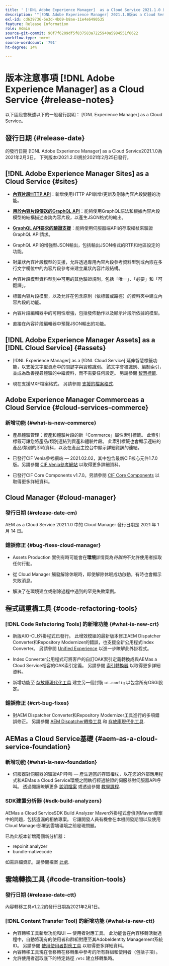 ```yaml
---
title: ' [!DNL Adobe Experience Manager]  as a Cloud Service 2021.1.0 版發行說明。'
description: '"[!DNL Adobe Experience Manager] 2021.1.0版as a Cloud Service發行說明。」'
exl-id: cd639736-6e3d-4b69-b8ae-11e4e6490535
feature: Release Information
role: Admin
source-git-commit: 90f7f6209df5f837583a7225940a5984551f6622
workflow-type: tm+mt
source-wordcount: '791'
ht-degree: 14%

---
```



# 版本注意事項 [!DNL Adobe Experience Manager] as a Cloud Service {#release-notes}

以下區段會概述以下的一般發行說明： [!DNL Experience Manager] as a Cloud Service。

## 發行日期 {#release-date}

的發行日期 [!DNL Adobe Experience Manager] as a Cloud Service2021.1.0為2021年2月3日。
下列版本(2021.2.0)將於2021年2月25日發行。

## [!DNL Adobe Experience Manager Sites] as a Cloud Service {#sites}

* **[內容片段HTTP API](/help/assets/content-fragments/assets-api-content-fragments.md)**：新增使用HTTP API新增/更新及刪除內容片段變體的功能。

* **[用於內容片段傳送的GraphQL API](/help/headless/graphql-api/content-fragments.md)**：能夠使用GraphQL語法和根據內容片段模型的結構描述查詢內容片段，以產生JSON格式的輸出。

* **[GraphQL API要求的驗證支援](/help/headless/security/authentication.md)**：能夠使用伺服器端API的存取權杖來驗證GraphQL API請求。

* GraphQL API的增強型JSON輸出，包括輸出JSON格式的RTF和地區設定的功能。

* 對巢狀內容片段模型的支援，允許透過專用內容片段參考資料型別或內嵌在多行文字欄位中的內容片段參考來建立巢狀內容片段結構。

* 內容片段模型資料型別中可用的其他驗證規則，包括「唯一」、「必要」和「可翻譯」。

* 標籤內容片段模型，以及允許在包含原則（依標籤或路徑）的資料夾中建立內容片段的功能。

* 內容片段編輯器中的可用性增強，包括發佈動作以及顯示片段所依據的模型。

* 直接在內容片段編輯器中預覽JSON輸出的功能。


## [!DNL Adobe Experience Manager Assets] as a [!DNL Cloud Service] {#assets}

* [!DNL Experience Manager] as a [!DNL Cloud Service] 延伸智慧標籤功能，以支援文字型資產中的關鍵字與實體識別。 該文字會被識別、編制索引，並成為改善搜尋體驗的中繼資料，而不需要任何設定。 另請參閱 [智慧標籤](/help/assets/smart-tags.md).

* 現在支援MXF檔案格式。 另請參閱 [支援的檔案格式](/help/assets/file-format-support.md#video-formats).

## Adobe Experience Manager Commerceas a Cloud Service {#cloud-services-commerce}

### 新增功能 {#what-is-new-commerce}

* 產品體驗管理：資產和體驗片段的新「Commerce」屬性索引標籤。 此索引標籤可讓您將產品/類別連結到資產和體驗片段。 此索引標籤也會顯示連結的產品/類別的即時資料，以及在產品主控台中顯示詳細資訊的連結。

* 已發行CIF Venia參考網站 — 2021.02.02，其中包含最新CIF核心元件1.7.0版。另請參閱 [CIF Venia參考網站](https://github.com/adobe/aem-cif-guides-venia/releases/tag/venia-2021.02.02) 以取得更多詳細資料。

* 已發行CIF Core Components v1.7.0。另請參閱 [CIF Core Components](https://github.com/adobe/aem-core-cif-components/releases/tag/core-cif-components-reactor-1.7.0) 以取得更多詳細資料。

## Cloud Manager {#cloud-manager}

### 發行日期 {#release-date-cm}

AEM as a Cloud Service 2021.1.0 中的 Cloud Manager 發行日期是 2021 年 1 月 14 日。

### 錯誤修正 {#bug-fixes-cloud-manager}

* Assets Production 實例有時可能會在&#x200B;**環境**&#x200B;詳情頁為&#x200B;*待辦的*&#x200B;不允許使用者採取任何行動。

* 從 Cloud Manager 觸發解除休眠時，即使解除休眠成功啟動，有時也會顯示失敗消息。

* 解決了在環境建立或刪除過程中遇到的罕見失敗案例。

## 程式碼重構工具 {#code-refactoring-tools}

### [!DNL Code Refactoring Tools] 的新增功能 {#what-is-new-crt}

* 新版AIO-CLI外掛程式已發行。 此增效模組的最新版本修正AEM Dispatcher Converter和Repository Modernizer的錯誤，也支援全新公用程式Index Converter。 另請參閱 [Unified Experience](https://experienceleague.adobe.com/docs/experience-manager-cloud-service/moving/refactoring-tools/unified-experience.html#benefits) 以進一步瞭解此外掛程式。

* Index Converter公用程式可將客戶的自訂OAK索引定義轉換成與AEMas a Cloud Service相容的OAK索引定義。 另請參閱 [索引轉換器](https://github.com/adobe/aem-cloud-service-source-migration/tree/master/packages/index-converter) 以取得更多詳細資料。

* 新增功能至 [存放庫現代化工具](https://github.com/adobe/aem-cloud-service-source-migration/tree/master/packages/repository-modernizer) 建立另一個封裝 `ui.config` 以包含所有OSGi設定。

### 錯誤修正 {#crt-bug-fixes}

* 對AEM Dispatcher Converter和Repository Modernizer工具進行的多項錯誤修正。 另請參閱 [AEM Dispatcher轉換工具](https://github.com/adobe/aem-cloud-service-source-migration/tree/master/packages/dispatcher-converter) 和 [存放庫現代化工具](https://github.com/adobe/aem-cloud-service-source-migration/tree/master/packages/repository-modernizer).

## AEMas a Cloud Service基礎 {#aem-as-a-cloud-service-foundation}

### 新增功能 {#what-is-new-foundation}

* 伺服器對伺服器的驗證API呼叫 — 產生適當的存取權杖，以在您的外部應用程式和AEMas a Cloud Service環境之間執行經過驗證的伺服器對伺服器API呼叫。 透過閱讀瞭解更多 [說明檔案](/help/implementing/developing/introduction/generating-access-tokens-for-server-side-apis.md) 或透過參閱 [教學課程](https://experienceleague.adobe.com/docs/experience-manager-learn/getting-started-with-aem-headless/authentication/overview.html#authentication).

### SDK建置分析器 {#sdk-build-analyzers}

AEMas a Cloud ServiceSDK Build Analyzer Maven外掛程式會偵測Maven專案中的問題，包括遺漏的相依專案。 它讓開發人員有機會在本機開發期間以及使用Cloud Manager部署到雲端環境之前發現問題。

已為此版本新增兩個新分析器：

* repoinit analyzer
* bundle-nativecode

如需詳細資訊，請參閱檔案 [此處](https://experienceleague.adobe.com/docs/experience-manager-core-components/using/developing/archetype/build-analyzer-maven-plugin.html#developing).

## 雲端轉換工具 {#code-transition-tools}

### 發行日期 {#release-date-ctt}

內容轉移工具v1.2.2的發行日期為2021年2月1日。

### [!DNL Content Transfer Tool] 的新增功能 {#what-is-new-ctt}

* 內容轉移工具新增功能和UI — 使用者對應工具。 此功能會在內容移轉活動過程中，自動將現有的使用者和群組對應至其AdobeIdentity Management系統ID。 另請參閱 [使用使用者對應工具](https://experienceleague.adobe.com/docs/experience-manager-cloud-service/moving/cloud-migration/content-transfer-tool/using-user-mapping-tool.html) 以取得更多詳細資料。
* 內容轉移工具現在會移轉在移轉集中參考的所有群組和使用者（包括子項）。
* 允許使用者選取底下的特定路徑 `/etc` 建立移轉集時。
